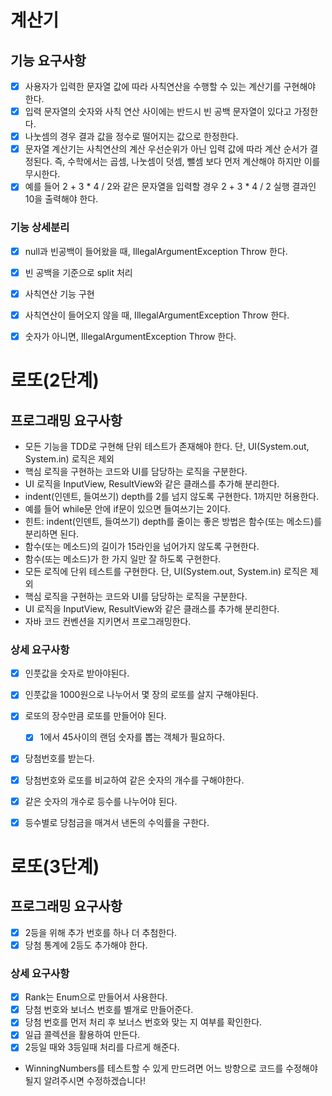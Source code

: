 # 계산기
## 기능 요구사항
- [x] 사용자가 입력한 문자열 값에 따라 사칙연산을 수행할 수 있는 계산기를 구현해야 한다.
- [x] 입력 문자열의 숫자와 사칙 연산 사이에는 반드시 빈 공백 문자열이 있다고 가정한다.
- [x] 나눗셈의 경우 결과 값을 정수로 떨어지는 값으로 한정한다.
- [x] 문자열 계산기는 사칙연산의 계산 우선순위가 아닌 입력 값에 따라 계산 순서가 결정된다. 즉, 수학에서는 곱셈, 나눗셈이 덧셈, 뺄셈 보다 먼저 계산해야 하지만 이를 무시한다.
- [x] 예를 들어 2 + 3 * 4 / 2와 같은 문자열을 입력할 경우 2 + 3 * 4 / 2 실행 결과인 10을 출력해야 한다.

### 기능 상세분리
- [x] null과 빈공백이 들어왔을 때, IllegalArgumentException Throw 한다.
- [x] 빈 공백을 기준으로 split 처리
- [x] 사칙연산 기능 구현
- [x] 사칙연산이 들어오지 않을 때, IllegalArgumentException Throw 한다.
- [x] 숫자가 아니면, IllegalArgumentException Throw 한다.


# 로또(2단계)
## 프로그래밍 요구사항
- 모든 기능을 TDD로 구현해 단위 테스트가 존재해야 한다. 단, UI(System.out, System.in) 로직은 제외
- 핵심 로직을 구현하는 코드와 UI를 담당하는 로직을 구분한다.
- UI 로직을 InputView, ResultView와 같은 클래스를 추가해 분리한다.
- indent(인덴트, 들여쓰기) depth를 2를 넘지 않도록 구현한다. 1까지만 허용한다.
- 예를 들어 while문 안에 if문이 있으면 들여쓰기는 2이다.
- 힌트: indent(인덴트, 들여쓰기) depth를 줄이는 좋은 방법은 함수(또는 메소드)를 분리하면 된다.
- 함수(또는 메소드)의 길이가 15라인을 넘어가지 않도록 구현한다.
- 함수(또는 메소드)가 한 가지 일만 잘 하도록 구현한다.
- 모든 로직에 단위 테스트를 구현한다. 단, UI(System.out, System.in) 로직은 제외
- 핵심 로직을 구현하는 코드와 UI를 담당하는 로직을 구분한다.
- UI 로직을 InputView, ResultView와 같은 클래스를 추가해 분리한다.
- 자바 코드 컨벤션을 지키면서 프로그래밍한다.

### 상세 요구사항
- [x] 인풋값을 숫자로 받아야된다.
- [x] 인풋값을 1000원으로 나누어서 몇 장의 로또를 살지 구해야된다.
- [x] 로또의 장수만큼 로또를 만들어야 된다.
  - [x] 1에서 45사이의 랜덤 숫자를 뽑는 객체가 필요하다.
- [x] 당첨번호를 받는다.
- [x] 당첨번호와 로또를 비교하여 같은 숫자의 개수를 구해야한다.
- [x] 같은 숫자의 개수로 등수를 나누어야 된다.
- [x] 등수별로 당첨금을 매겨서 낸돈의 수익률을 구한다.



# 로또(3단계)
## 프로그래밍 요구사항
- [x] 2등을 위해 추가 번호를 하나 더 추첨한다.
- [x] 당첨 통계에 2등도 추가해야 한다.

### 상세 요구사항
- [x] Rank는 Enum으로 만들어서 사용한다.
- [x] 당첨 번호와 보너스 번호를 별개로 만들어준다.
- [x] 당첨 번호를 먼저 처리 후 보너스 번호와 맞는 지 여부를 확인한다.
- [x] 일급 콜렉션을 활용하여 만든다.
- [x] 2등일 때와 3등일때 처리를 다르게 해준다.

- WinningNumbers를 테스트할 수 있게 만드려면 어느 방향으로 코드를 수정해야될지 알려주시면 수정하겠습니다!

